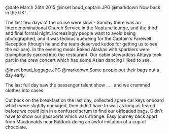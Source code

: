 @date		March 24th 2015
@inset		boud_captain.JPG
@markdown
Now back in the UK!

The last few days of the cruise were slow - Sunday there was
an Interdenominational Church Service in the Neptune lounge, and the third and final
formal night. Increasingly people want to avoid being photographed, and it was
tedious queueing for the Captain's Farewell Reception (though he and the team
deserved kudos for getting us to see the eclipse). In the evening meals
Baked Alaskas with sparklers were triumphantly carried into the restaurant.
Our cabin stewardess Atitaya took part in the crew concert which had some
Asian dancing I liked to see.

@inset		boud_luggage.JPG
@markdown
Some people put their bags out a day early.

The last full day saw the passenger talent show . . . and we crammed clothes
into cases.

Cut back on the breakfast on the last day, collected spare car keys onboard
which were slightly damaged, then didn't have to wait as long as feared before
we could join in a confused scrum to find our offloaded bags. Didn't have to
show our passports which was strange. Easy journey back apart from Macdonalds
near Baldock doing an awful imitation of a cup of chocolate.
